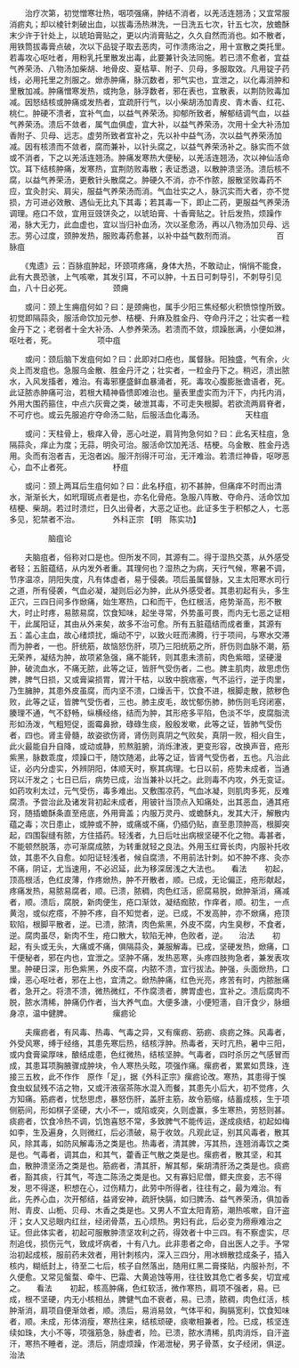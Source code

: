 <!-- { "loadSidebar": true } -->
　　治疗次第，初觉憎寒壮热，咽项强痛，肿结不消者，以羌活连翘汤；又宜常服消疬丸；却以棱针刺破出血，以拔毒汤热淋洗，一日洗五七次，针五七次，放蟾酥末少许于针处上，以琥珀膏贴之，更以内消膏贴之，久久自然而消也。如不散者，用铁筒拔毒膏点破，次以下品锭子取去恶肉，可作溃疡治之，用十宣散之类托里。若毒攻心呕吐者，用粉乳托里散发出毒，此要兼针灸法同施。若已溃不愈者，宜益气养荣汤、八物汤加柴胡、地骨皮、夏枯草、附子、贝母，多服取效。凡用锭子药线，必用托里之剂服之。焮赤肿痛，脉沉数者，邪气实也，宜泄之，以化毒消肿和里散加减。肿痛憎寒发热，或拘急，脉浮数者，邪在表也，宜散表，以荆防败毒加减。因怒结核或肿痛或发热者，宜疏肝行气，以小柴胡汤加青皮、青木香、红花、桃仁。肿硬不溃者，宜补气血，以益气养荣汤。抑郁所致者，解郁结调气血，以益气养荣汤。溃后不敛者，属气血俱虚，宜大补，以益气养荣汤，次用十全大补汤加香附子、贝母、远志。虚劳所致者宜补之，先以补中益气汤，次以益气养荣汤加减。因有核溃而不敛者，腐而兼补，以针头腐之，以益气养荣汤补之。脉实而不敛或不消者，下之以羌活连翘汤。肿痛发寒热大便秘，以羌活连翘汤，次以神仙活命饮。耳下结核肿痛，发寒热，宜荆防败毒散；表证悉退，以散肿溃坚汤。溃后核不腐，以益气养荣汤，更敷针头散腐之。肿硬久不消，亦不作脓，服散坚败毒药不应，宜灸肘尖、肩尖，服益气养荣汤而消。气血壮实之人，脉沉实而大者，亦不觉损，方可进必效散、遇仙无比丸下其毒；若其毒一下，即止二药，更服益气养荣汤调理。疮口不敛，宜用豆豉饼灸之，以琥珀膏、十香膏贴之。针后发热，烦躁作渴，脉大无力，此血虚也，宜以当归补血汤，次以圣愈汤，再以八物汤加贝母、远志。劳心过度，颈肿发热，服败毒药愈甚，以补中益气数剂而消。
　　　　　百脉疽

　　《鬼遗》云：百脉疽肿起，环颈项疼痛，身体大热，不敢动止，悁悁不能食，此有大畏恐骇，上气咳嗽，其发引耳，不可以肿，十五日可刺导引，不刺导引见血，八十日必死。
　　　　　颈痈

　　或问：颈上生痈疽何如？曰：是颈痈也，属手少阳三焦经郁火积愤惊惶所致。初觉即隔蒜灸，服活命饮加元参、桔梗、升麻及胜金丹、夺命丹汗之；壮实者一粒金丹下之；老弱者十全大补汤、人参养荣汤。若溃而不敛，烦躁胀满，小便如淋，呕吐者，死。
　　　　　项中疽

　　或问：颈后脑下发疽何如？曰：此即对口疮也，属督脉。阳独盛，气有余，火炎上而发疽也。急服乌金散、胜金丹汗之；壮实者，一粒金丹下之。稍迟，溃出脓水，入风发搐者，难治。有毒邪壅盛鲜血暴涌者，死。毒攻心腹膨胀谵语者，死。此证脓赤肿痛可治，若根大精神昏愦即难治也。量表里虚实而为汗下，内托内消，外用大围药箍住，中点六灰膏之类，破泄其毒，不可走失根脚。若欲流两肩脊者，不可疗也。或云先服追疔夺命汤二贴，后服活血化毒汤。
　　　　　天柱疽

　　或问：天柱骨上，极痒入骨，恶心吐逆，肩背拘急何如？曰：此名天柱疽，急隔蒜灸，痒止为度；无蒜，明灸可治。服活命饮加羌活、桔梗。乌金散、胜金丹选用。灸而有泡者吉，无泡者凶。服汗剂得汗可治，无汗难治。若溃烂神昏，呕哕恶心，血不止者死。
　　　　　杼疽

　　或问：颈上两耳后生疽何如？曰：此名杼疽，初不甚肿，但痛痒不时而出清水，渐渐长大，如玳瑁斑点者是也，亦名化骨疮。急服八阵散、夺命丹、活命饮加桔梗、柴胡。若过时溃烂，日久出骨者，大恶之证也。此证多生于积郁之人，七恶多见，犯禁者不治。
　　　　外科正宗 【明　陈实功】

　　　　　脑疽论

　　夫脑疽者，俗称对口是也。但所发不同，其源有二。得于湿热交蒸，从外感受者轻；五脏蕴结，从内发外者重。其理何也？湿热之为病，天行气候，寒暑不调，节序温凉，阴阳失度，凡有体虚者，易于侵袭。项后虽属督脉，又主太阳寒水司行之道，所有侵袭，气血必凝，凝则后必为肿，此从外感受者。其患初起有头，多生正穴，三四日间多作焮痛，始生寒热，口和而干，色红根活，疮势渐高，形不散大，时止时疼，易脓易腐，饮食知味，起坐寻常，外势虽可畏，而内无七恶之证相干，此属阳证，其由从外来矣，故多不治可愈。所有五脏蕴结而成者重，其源有五：盖心主血，故心绪烦扰，煽动不宁，以致火旺而沸腾，行于项间，与寒水交滞而为肿者，一也。肝统筋，故恼怒伤肝，项乃三阳统筋之所，肝伤则血脉不潮，筋无荣养，凝结为肿，故项紧急强，痛不能转，则其患未溃前，肉色紫暗，坚硬漫肿，破流血水，不痛无脓，此等之证，皆肝气受伤者，二也。脾主肌肉，故思虑伤脾，脾气日损，又或膏粱损胃，胃汁干枯，以致中脘痞塞，气不运行，逆于肉里，乃生臃肿，其患外皮虽腐，而内坚不溃，口燥舌干，饮食不进，根脚走散，脓秽色败，此等之证，皆脾气受伤者，三也。肺主皮毛，故忧郁伤肺，肺伤则毛窍闭塞，腠理不通，气不舒畅，纵横经络，结而为肿，其形疮多平陷，色淡不华，皮腐脂流形如汤泼，气粗短促，面霉鼻掀，碌碌生痰，殷殷发嗽，此等之证，皆肺气受伤者，四也。肾主骨髓，故姿欲伤肾，肾伤则真阴之气败矣，真阴一败，相火自生，此火最能自升自降，或动或静，煎熬脏腑，消烁津液，更变形容，改换声音，疮形紫黑，脉数乖度，烦躁口干，随饮随渴，此等之证，皆肾气受伤者，五也。凡治此证，必内分虚实，外辨阴阳，体顺天时，察其病理。七日以前，疮势未成者，当通窍以汗发之；七日已后，病势已成，治当兼补以托之。此则毒不内攻，外无变证。如药攻利太过，元气受伤，毒多难出。又敷围凉药，气血冰凝，则肌肉多死，反难腐溃。予尝治此及诸发背初起未成者，用铍针当顶点入知痛处，出其恶血，通其疮窍，随插蟾酥条直至疮底，外用膏盖；内服万灵丹、或蟾酥丸，发其大汗，解散内蕴之毒；次日患止，或肿或不肿，或痛或不痛，仍插仍贴，直至患顶肿高，根脚突起，四围裂缝有脓，方住插药。轻浅者，九日后吐出病根坚硬不化之物。毒甚者，不能顿然脱落，亦可渐腐成脓，为转重就轻之良法。外用玉红膏长肉，内服补托收敛，其患不久自愈。如阳证轻浅者，候自腐溃，不用前法针刺。如不肿不疼、灸亦不痛，阴证，尤当速用，不必迟延，此为移深居浅之大法也。　　看法
　　初起，顶高根活，色红皮薄，作疼焮热，肿不开散者，顺。已成，无论偏正，疮形献起，疼痛发热，易脓易腐者，顺。已溃，脓稠，肉色红活，瘀腐易脱，焮肿渐消，痛减者，顺。溃后，腐脱，新肉便生，疮口渐敛，凝结痂脓，作痒者，顺。初生，一点黄泡，或似疙瘩，不肿不疼，自不知觉者，逆。已成，不发高肿，亦不焮痛，疮顶软陷，根脚平散者，逆。已溃，脓清，肉色紫黑，外皮不腐，内生臭秽，不食者，逆。腐肉虽尽，新肉不生，疮口散大，软陷无神，色败者，逆。　　治法
　　初起，有头或无头，大痛或不痛，俱隔蒜灸，兼服解毒。已成，坚硬发热，焮痛，口干便秘者，邪在内也，宜泄之。坚肿不痛，发热恶寒，头疼四肢拘急者，兼发表攻里。肿硬日深，形色紫黑，外皮不腐，内脓不溃，宜行拔法。肿强，头面焮热，口燥，恶心呕吐者，邪在上也，宜清之。焮热肿痛，红色光亮，疼苦有时，内脓胀痛者，急开之。将溃不溃，微热微红，不作腐溃者，脾胃虚也，宜补之。溃后腐肉不脱，脓水清稀，肿痛仍作者，当大养气血。大便多溏，小便短濇，自汗食少，脉细身凉，温中健脾。
　　　　　瘰疬论

　　夫瘰疬者，有风毒、热毒、气毒之异，又有瘰疬、筋疬、痰疬之殊。风毒者，外受风寒，缚于经络，其患先寒后热，结核浮肿。热毒者，天时亢热，暑中三阳，或内食膏粱厚味，酿结成患，色红微热，结核坚肿。气毒者，四时杀厉之气感冒而成，其患耳项胸腋骤成肿块，令人寒热头眩，项强作痛。瘰疬者，累累如贯珠，连接三五枚，此不作作　原作「足」，据《外科正宗》瘰疬论改。寒热，其患得于悞食虫蚁鼠残不洁之物，又或汗液宿茶陈水混入而餐，其患先小后大，初不觉疼，久方知痛。筋疬者，忧愁思虑，暴怒伤肝，盖肝主筋，故令筋缩，结蓄成核，生于项侧筋间，形如棋子坚硬，大小不一，或陷或突，久则虚赢，多生寒热，劳怒则甚。痰疬者，饮食冷热不调，饥饱喜怒不常，多致脾气不能传运，遂成痰结，初起如梅如李，生及遍身，久则微红，后必溃破，易于收敛。凡观此证，别其风毒者，散其风，除其毒，如防风解毒汤之类是也。热毒者，清其脾，泻其热，连翘消毒饮之类是也。气毒者，调其血，和其气，藿香正气散之类是也。瘰疬者，散其坚，和其血，散肿溃坚汤之类是也。筋疬者，清其肝，解其郁，柴胡清肝汤之类是也。痰疬者，豁其痰，行其气，芩连二陈汤之类是也。又有寡妇尼僧，鳏夫庶妾，志不得发，思不得遂，积想在心，过伤精力，此劳中所得者，往往有之，最为难治。有此，先养心血，次开郁结，益肾安神，疏肝快膈，如归脾汤、益气养荣汤，俱加香附、青皮、山栀、贝母、木香之类是也。又男人不宜太阳青筋，潮热咳嗽，自汗盗汗；女人又忌眼内红丝，经闭骨蒸，五心烦热。男妇有此，后必变为痨瘵难治之证。但此体实者，初起可服散肿溃坚攻利之药，得效者十中三四。有不察虚实，尽剂追伐，损伤元气，致成坏病者，十有八九。此非患者之命，自出医人之手。予常治初起成核，服前药未效者，用针刺核内，深入三四分，用冰蛳散捻成条子，插入核内，糊纸封上，待至二七后，核子自然落出，随用红黑二膏搽贴，内服补剂，不久便愈。又常见螌蝥、牵牛、巴霜、大黄追蚀等用，往往致其危亡者多矣，切宜戒之。　　看法
　　初起，核高肿痛，色红软活，微作寒热，肩项不强者，易。已成，根不坚硬，内无小核相丛，脾健气血不衰者，易。已溃，脓稠，肉色红活，核肿渐消，肩项自便渐敛者，顺。溃后，易消易敛，气体平和，胸膈宽利，饮食知味者，顺。未成，形体消瘦，寒热往来，结核顽硬，痰嗽相兼者，险。已成，核坚连续如珠，大小不等，项强筋急，脉虚者，险。已溃，脓水清稀，肌肉消烁，自汗盗汗，寒热不睡者，逆。溃后，阴虚烦躁，作渴泄秘，男子骨蒸，女子经闭，俱逆。　　治法

